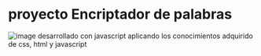 # proyecto  Encriptador de palabras 

![image](https://user-images.githubusercontent.com/65370044/232177034-f573c729-caf6-439f-a37a-8f31d2d81497.png)
desarrollado con javascript aplicando los conocimientos adquirido de css, html y javascript
